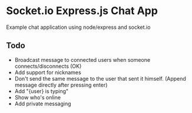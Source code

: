 # Socket.io Express.js Chat App
Example chat application using node/express and socket.io
## Todo
- Broadcast message to connected users when someone connects/disconnects (OK)
- Add support for nicknames
- Don't send the same message to the user that sent it himself.
(Append message directly after pressing enter)
- Add "{user} is typing"
- Show who's online
- Add private messaging
